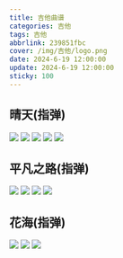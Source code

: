 ```yaml
---
title: 吉他曲谱
categories: 吉他
tags: 吉他
abbrlink: 239851fbc
cover: /img/吉他/logo.png
date: 2024-6-19 12:00:00
update: 2024-6-19 12:00:00
sticky: 100
---
```


## 晴天(指弹)

![](/img/吉他/晴天/1.jpg)
![](/img/吉他/晴天/2.jpg)
![](/img/吉他/晴天/3.jpg)
![](/img/吉他/晴天/4.jpg)
![](/img/吉他/晴天/5.jpg)


## 平凡之路(指弹)

![](/img/吉他/平凡之路/1.png)
![](/img/吉他/平凡之路/2.png)
![](/img/吉他/平凡之路/3.png)
![](/img/吉他/平凡之路/4.png)


## 花海(指弹)

![](/img/吉他/花海/1.png)
![](/img/吉他/花海/2.png)
![](/img/吉他/花海/3.png)